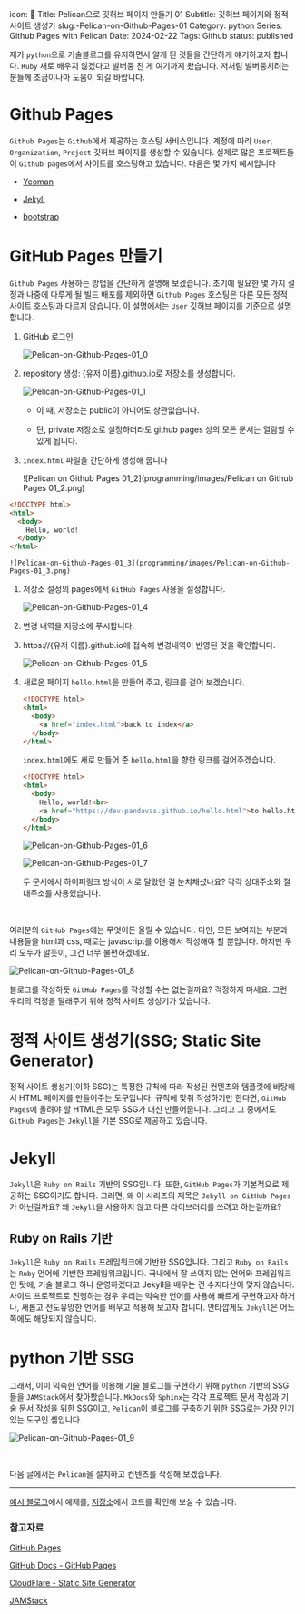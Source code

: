 icon: 🦤
Title: Pelican으로 깃허브 페이지 만들기 01
Subtitle: 깃허브 페이지와 정적 사이트 생성기
slug:-Pelican-on-Github-Pages-01
Category: python
Series: Github Pages with Pelican
Date: 2024-02-22
Tags: Github
status: published

제가 `python`으로 기술블로그를 유지하면서 알게 된 것들을 간단하게 얘기하고자 합니다. `Ruby` 새로 배우지 않겠다고 발버둥 친 게 여기까지 왔습니다. 저처럼 발버둥치려는 분들께 조금이나마 도움이 되길 바랍니다.

# Github Pages

`Github Pages`는 `Github`에서 제공하는 호스팅 서비스입니다. 계정에 따라 `User`, `Organization`, `Project` 깃허브 페이지를 생성할 수 있습니다. 실제로 많은 프로젝트들이 `Github pages`에서 사이트를 호스팅하고 있습니다. 다음은 몇 가지 예시입니다

- [Yeoman]([https://yeoman.io/](https://yeoman.io/))

- [Jekyll]([https://jekyllrb-ko.github.io/](https://jekyllrb-ko.github.io/))

- [bootstrap]([https://getbootstrap.com/](https://getbootstrap.com/))

# GitHub Pages 만들기

`Github Pages` 사용하는 방법을 간단하게 설명해 보겠습니다. 초기에 필요한 몇 가지 설정과 나중에 다루게 될 빌드 배포를 제외하면 `Github Pages` 호스팅은 다른 모든 정적 사이트 호스팅과 다르지 않습니다. 이 설명에서는 `User` 깃허브 페이지를 기준으로 설명합니다.

1. GitHub 로그인

	![Pelican-on-Github-Pages-01_0](programming/images/Pelican-on-Github-Pages-01_0.png)

1. repository 생성: {유저 이름}.github.io로 저장소를 생성합니다.

	![Pelican-on-Github-Pages-01_1](programming/images/Pelican-on-Github-Pages-01_1.png)

	- 이 때, 저장소는 public이 아니어도 상관없습니다.

	- 단, private 저장소로 설정하더라도 github pages 상의 모든 문서는 열람할 수 있게 됩니다.

1. `index.html` 파일을 간단하게 생성해 줍니다


	![Pelican on Github Pages 01_2](programming/images/Pelican on Github Pages 01_2.png)

	
```html
<!DOCTYPE html>
<html>
  <body>
    Hello, world!
  </body>
</html>
```

	![Pelican-on-Github-Pages-01_3](programming/images/Pelican-on-Github-Pages-01_3.png)

1. 저장소 설정의 pages에서 `GitHub Pages` 사용을 설정합니다.

	![Pelican-on-Github-Pages-01_4](programming/images/Pelican-on-Github-Pages-01_4.png)

1. 변경 내역을 저장소에 푸시합니다.

1. https://{유저 이름}.github.io에 접속해 변경내역이 반영된 것을 확인합니다.

	![Pelican-on-Github-Pages-01_5](programming/images/Pelican-on-Github-Pages-01_5.png)

1. 새로운 페이지 `hello.html`을 만들어 주고, 링크를 걸어 보겠습니다.

	
	```html
	<!DOCTYPE html>
	<html>
	  <body>
	    <a href="index.html">back to index</a>
	  </body>
	</html>
	```

	`index.html`에도 새로 만들어 준 `hello.html`을 향한 링크를 걸어주겠습니다. 

	
	```html
	<!DOCTYPE html>
	<html>
	  <body>
	    Hello, world!<br>
	    <a href="https://dev-pandavas.github.io/hello.html">to hello.html</a>
	  </body>
	</html>
	```

	![Pelican-on-Github-Pages-01_6](programming/images/Pelican-on-Github-Pages-01_6.png)

	![Pelican-on-Github-Pages-01_7](programming/images/Pelican-on-Github-Pages-01_7.png)

	두 문서에서 하이퍼링크 방식이 서로 달랐던 걸 눈치채셨나요? 각각 상대주소와 절대주소를 사용했습니다.

<br/>

여러분의 `GitHub Pages`에는 무엇이든 올릴 수 있습니다. 다만, 모든 보여지는 부분과 내용들을 html과 css, 때로는 javascript를 이용해서 작성해야 할 뿐입니다. 하지만 우리 모두가 알듯이, 그건 너무 불편하겠네요.

![Pelican-on-Github-Pages-01_8](images/Pelican-on-Github-Pages-01_8.png)

블로그를 작성하듯  `GitHub Pages`를 작성할 수는 없는걸까요? 걱정하지 마세요. 그런 우리의 걱정을 달래주기 위해 정적 사이트 생성기가 있습니다.

# 정적 사이트 생성기(SSG; Static Site Generator)

정적 사이트 생성기(이하 SSG)는 특정한 규칙에 따라 작성된 컨텐츠와 템플릿에 바탕해서 HTML 페이지를 만들어주는 도구입니다. 규칙에 맞춰 작성하기만 한다면, `GitHub Pages`에 올려야 할 HTML은 모두 SSG가 대신 만들어줍니다. 그리고 그 중에서도 `GitHub Pages`는 `Jekyll`을 기본 SSG로 제공하고 있습니다.

# Jekyll

`Jekyll`은 `Ruby on Rails` 기반의 SSG입니다. 또한, `GitHub Pages`가 기본적으로 제공하는 SSG이기도 합니다. 그러면, 왜 이 시리즈의 제목은 `Jekyll on GitHub Pages`가 아닌걸까요? 왜 `Jekyll`을 사용하지 않고 다른 라이브러리를 쓰려고 하는걸까요?

## Ruby on Rails 기반

`Jekyll`은 `Ruby on Rails` 프레임워크에 기반한 SSG입니다. 그리고 `Ruby on Rails`는 `Ruby` 언어에 기반한 프레임워크입니다. 국내에서 잘 쓰이지 않는 언어와 프레임워크인 탓에, 기술 블로그 하나 운영하겠다고 Jekyll을 배우는 건 수지타산이 맞지 않습니다. 사이드 프로젝트로 진행하는 경우 우리는 익숙한 언어를 사용해 빠르게 구현하고자 하거나, 새롭고 전도유망한 언어를 배우고 적용해 보고자 합니다. 안타깝게도 `Jekyll`은 어느 쪽에도 해당되지 않습니다.

# python 기반 SSG

그래서, 이미 익숙한 언어를 이용해 기술 블로그를 구현하기 위해 `python` 기반의 SSG들을 `JAMStack`에서 찾아봤습니다. `MkDocs`와 `Sphinx`는 각각 프로젝트 문서 작성과 기술 문서 작성을 위한 SSG이고, `Pelican`이 블로그를 구축하기 위한 SSG로는 가장 인기 있는 도구인 셈입니다. 

![Pelican-on-Github-Pages-01_9](images/Pelican-on-Github-Pages-01_9.png)

<br/>

다음 글에서는 `Pelican`을 설치하고 컨텐츠를 작성해 보겠습니다.

---

[예시 블로그](https://dev-pandavas.github.io/)에서 예제를, [저장소](https://github.io/dev-pandavas/dev-pandavas.github.io)에서 코드를 확인해 보실 수 있습니다.

### 참고자료

[GitHub Pages]([https://pages.github.com/](https://pages.github.com/))

[GitHub Docs - GitHub Pages]([https://docs.github.com/ko/pages](https://docs.github.com/ko/pages))

[CloudFlare - Static Site Generator]([https://www.cloudflare.com/ko-kr/learning/performance/static-site-generator/](https://www.cloudflare.com/ko-kr/learning/performance/static-site-generator/))

[JAMStack]([https://jamstack.org/generators/](https://jamstack.org/generators/))

